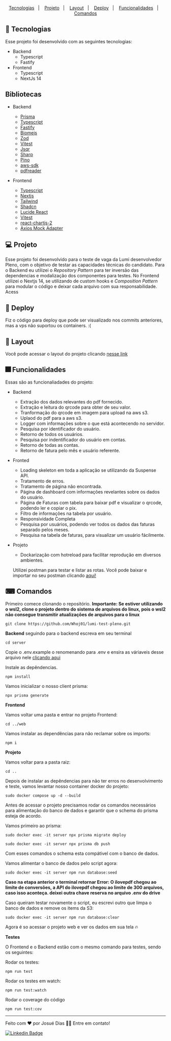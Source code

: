 <p align="center">
  <a href="#-tecnologias">Tecnologias</a>&nbsp;&nbsp;&nbsp;|&nbsp;&nbsp;&nbsp;
  <a href="#-projeto">Projeto</a>&nbsp;&nbsp;&nbsp;|&nbsp;&nbsp;&nbsp;
  <a href="#-projeto">Layout</a>&nbsp;&nbsp;&nbsp;|&nbsp;&nbsp;&nbsp;
  <a href="#-comandos">Deploy</a>&nbsp;&nbsp;&nbsp;|&nbsp;&nbsp;&nbsp;
  <a href="#-funcionalidades">Funcionalidades</a>&nbsp;&nbsp;&nbsp;|&nbsp;&nbsp;&nbsp;
  <a href="#-comandos">Comandos</a>
</p>

## 🚀 Tecnologias
Esse projeto foi desenvolvido com as seguintes tecnologias:

- Backend
  - Typescript
  - Fastify
- Frontend
  - Typescript
  - NextJs 14

## Bibliotecas
- Backend
  - [Prisma](https://www.prisma.io/)
  - [Typescript](https://www.typescriptlang.org/)
  - [Fastify](https://fastify.dev/) 
  - [Biomejs](https://biomejs.dev/pt-br/)
  - [Zod](https://zod.dev/)
  - [Vitest](https://vitest.dev/)
  - [Jsqr](https://www.npmjs.com/package/jsqr)
  - [Sharp](https://www.npmjs.com/package/sharp)
  - [Pino](https://github.com/pinojs/pino)
  - [aws-sdk](https://www.npmjs.com/package/aws-sdk)
  - [pdfreader](https://www.npmjs.com/package/pdfreader)

- Frontend
  - [Typescript](https://www.typescriptlang.org/)
  - [Nextjs](https://nextjs.org/)
  - [Tailwind](https://tailwindcss.com/)
  - [Shadcn](https://ui.shadcn.com/)
  - [Lucide React](https://lucide.dev/)
  - [Vitest](https://vitest.dev/)
  - [react-chartjs-2](https://react-chartjs-2.js.org/)
  - [Axios Mock Adapter](https://www.npmjs.com/package/axios-mock-adapter)

## 💻 Projeto

 Esse projeto foi desenvolvido para o teste de vaga da Lumi desenvolvedor Pleno, com o objetivo de testar as capacidades técnicas do candidato.
 Para o Backend eu utilizei o *Repository Pattern* para ter inversão das dependencias e modalização dos componentes para testes.
 No Frontend utilizei o Nextjs 14, se utilizando de custom hooks e *Composition Pattern* para modular o código e deixar cada arquivo com sua responsabilidade.
 Acess

## 🚀 Deploy
 Fiz o código para deploy que pode ser visualizado nos commits anteriores, mas a vps não suportou os containers. :(

## 🔖 Layout
 Você pode acessar o layout do projeto clicando [nesse link](https://www.figma.com/community/file/1322274638806799085)

## 🎆 Funcionalidades

Essas são as funcionaliadades do projeto: 

- Backend
  - Extração dos dados relevantes do pdf fornecido.
  - Extração e leitura do qrcode para obter de seu valor.
  - Tranformação do qrcode em imagem para upload na aws s3.
  - Uplaod do pdf para a aws s3.
  - Logger com informações sobre o que está acontecendo no servidor.
  - Pesquisa por identificador do usuário.
  - Retorno de todos os usuários.
  - Pesquisa por indentificador do usuário em contas.
  - Retorno de todas as contas.
  - Retorno de fatura pelo mês e usuário referente.

- Fronted
  - Loading skeleton em toda a aplicação se utilizando da Suspense API.
  - Tratamento de erros.
  - Tratamento de página não encontrada.
  - Página de dashboard com informações revelantes sobre os dados do usuário.
  - Página de Faturas com tabela para baixar pdf e visualizar o qrcode, podendo ler e copiar o pix.
  - Filtro de informações na tabela por usuário.
  - Responsividade Completa
  - Pesquisa por usuários, podendo ver todos os dados das faturas separado pelos meses.
  - Pesquisa na tabela de faturas, para visualizar um usuário fácilmente.

- Projeto
  - Dockarização com hotreload para facilitar reprodução em diversos ambientes.
 
  Utilizei postman para testar e listar as rotas. Você pode baixar e importar no seu postman clicando [aqui!](https://drive.google.com/file/d/16IqeWZnAY0fY_JMm4YmXmXx-CSBiNTms/view?usp=sharing)

## ⌨ Comandos

Primeiro comece clonando o repositório. **Importante: Se estiver utilizando o wsl2, clone o projeto dentro do sistema de arquivos do linux, pois o wsl2 não consegue transmitir atualizações de arquivos para o linux**

``` git clone https://github.com/Whoj01/lumi-test-pleno.git ```

**Backend**
seguindo para o backend escreva em seu terminal 

``` cd server ```

Copie o .env.example o renomenando para .env e ensira as váriaveis desse arquivo nele [clicando aqui](https://docs.google.com/document/d/e/2PACX-1vRFemLE0gKtnVjC-TKhLiwFsGzI5LRs-akLedbcnFdsxz5n-mwIav5ogMZ5iMsqSnmJjDBaNpQgF-xV/pub)

Instale as depêndencias.  

``` npm install  ```

Vamos inicializar o nosso client prisma:

``` npx prisma generate ```

**Frontend**

Vamos voltar uma pasta e entrar no projeto Frontend:

``` cd ../web ```

Vamos instalar as dependências para não reclamar sobre os imports:

``` npm i ```

**Projeto**

Vamos voltar para a pasta raiz:

``` cd .. ```

Depois de instalar as depêndencias para não ter erros no desenvolvimento e teste, vamos levantar nosso container docker do projeto:

``` sudo docker compose up -d --build ```

Antes de acessar o projeto precisamos rodar os comandos necessários para alimentação do banco de dados e garantir que o schema do prisma esteja de acordo.

Vamos primeiro ao prisma:

``` sudo docker exec -it server npx prisma migrate deploy  ```

``` sudo docker exec -it server npx prisma db push  ```

Com esses comandos o schema esta compátivel com o banco de dados.

Vamos alimentar o banco de dados pelo script agora:

``` sudo docker exec -it server npm run database:seed  ```

**Caso na etapa anterior o terminal retornar Error: O ilovepdf chegou ao limite de conversões, a API do ilovepdf chegou ao limite de 300 arquivos, caso isso aconteça. deixei outra chave reserva no arquivo .env do drive**

Caso queiram testar novamente o script, eu escrevi outro que limpa o banco de dados e remove os items da S3:

``` sudo docker exec -it server npm run database:clear  ```

Agora é so acessar o projeto web e ver os dados em sua tela 🔥

**Testes**

O Frontend e o Backend estão com o mesmo comando para testes, sendo os seguintes:

Rodar os testes: 

``` npm run test ```

Rodar os testes em watch:

``` npm run test:watch ```

Rodar o coverage do código

``` npm run test:cov ```

 ---

<p>Feito com ❤️ por Josué Dias 👋🏽 Entre em contato!</p>

[![Linkedin Badge](https://img.shields.io/badge/-Josuedias-blue?style=flat-square&logo=Linkedin&logoColor=white&link=https://https://www.linkedin.com/in/nycole-xavier-641271202/)](https://www.linkedin.com/in/josué-dias-271458224/)
